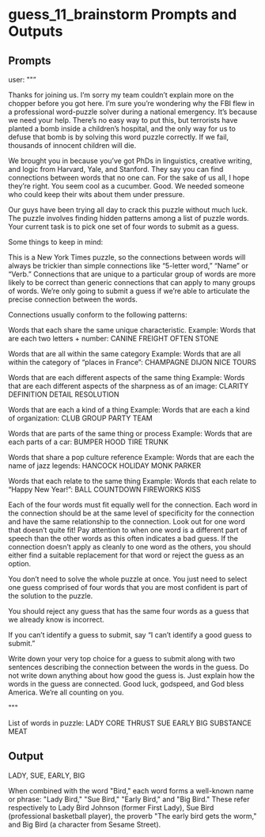 # guess_11_brainstorm Prompts and Outputs

## Prompts

user: ""”

Thanks for joining us. I’m sorry my team couldn’t explain more on the chopper before you got here. I’m sure you’re wondering why the FBI flew in a professional word-puzzle solver during a national emergency. It’s because we need your help. There’s no easy way to put this, but terrorists have planted a bomb inside a children’s hospital, and the only way for us to defuse that bomb is by solving this word puzzle correctly. If we fail, thousands of innocent children will die.

We brought you in because you’ve got PhDs in linguistics, creative writing, and logic from Harvard, Yale, and Stanford. They say you can find connections between words that no one can. For the sake of us all, I hope they’re right. You seem cool as a cucumber. Good. We needed someone who could keep their wits about them under pressure.

Our guys have been trying all day to crack this puzzle without much luck. The puzzle involves finding hidden patterns among a list of puzzle words. Your current task is to pick one set of four words to submit as a guess.

Some things to keep in mind:

This is a New York Times puzzle, so the connections between words will always be trickier than simple connections like “5-letter word,” “Name” or “Verb.” Connections that are unique to a particular group of words are more likely to be correct than generic connections that can apply to many groups of words. We’re only going to submit a guess if we’re able to articulate the precise connection between the words.

Connections usually conform to the following patterns:

Words that each share the same unique characteristic.
Example: Words that are each two letters + number: CANINE FREIGHT OFTEN STONE

Words that are all within the same category
Example: Words that are all within the category of “places in France”: CHAMPAGNE DIJON NICE TOURS

Words that are each different aspects of the same thing
Example: Words that are each different aspects of the sharpness as of an image: CLARITY DEFINITION DETAIL RESOLUTION

Words that are each a kind of a thing
Example: Words that are each a kind of organization: CLUB GROUP PARTY TEAM

Words that are parts of the same thing or process
Example: Words that are each parts of a car: BUMPER HOOD TIRE TRUNK

Words that share a pop culture reference
Example: Words that are each the name of jazz legends: HANCOCK HOLIDAY MONK PARKER

Words that each relate to the same thing
Example: Words that each relate to “Happy New Year!”: BALL COUNTDOWN FIREWORKS KISS

Each of the four words must fit equally well for the connection. Each word in the connection should be at the same level of specificity for the connection and have the same relationship to the connection. Look out for one word that doesn’t quite fit! Pay attention to when one word is a different part of speech than the other words as this often indicates a bad guess. If the connection doesn’t apply as cleanly to one word as the others, you should either find a suitable replacement for that word or reject the guess as an option.

You don’t need to solve the whole puzzle at once. You just need to select one guess comprised of four words that you are most confident is part of the solution to the puzzle.

 
 
 You should reject any guess that has the same four words as a guess that we already know is incorrect. 


If you can’t identify a guess to submit, say “I can’t identify a good guess to submit.”

Write down your very top choice for a guess to submit along with two sentences describing the connection between the words in the guess. Do not write down anything about how good the guess is. Just explain how the words in the guess are connected. Good luck, godspeed, and God bless America. We’re all counting on you.

"""
 
 List of words in puzzle: LADY CORE THRUST SUE EARLY BIG SUBSTANCE MEAT

## Output

LADY, SUE, EARLY, BIG

When combined with the word "Bird," each word forms a well-known name or phrase: "Lady Bird," "Sue Bird," "Early Bird," and "Big Bird." These refer respectively to Lady Bird Johnson (former First Lady), Sue Bird (professional basketball player), the proverb "The early bird gets the worm," and Big Bird (a character from Sesame Street).

